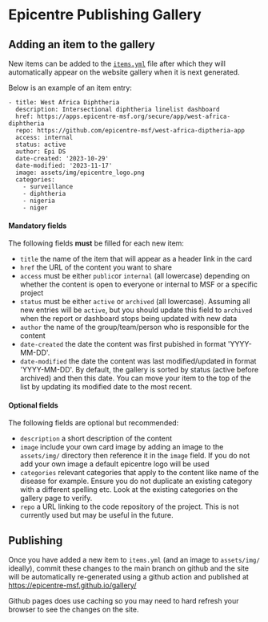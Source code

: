 # Epicentre Publishing Gallery

## Adding an item to the gallery

New items can be added to the [`items.yml`](items.yml) file after which they will automatically appear on the website gallery when it is next generated.

Below is an example of an item entry:

```{yml}
- title: West Africa Diphtheria
  description: Intersectional diphtheria linelist dashboard
  href: https://apps.epicentre-msf.org/secure/app/west-africa-diphtheria
  repo: https://github.com/epicentre-msf/west-africa-diptheria-app
  access: internal
  status: active
  author: Epi DS
  date-created: '2023-10-29'
  date-modified: '2023-11-17'
  image: assets/img/epicentre_logo.png
  categories:
    - surveillance
    - diphtheria
    - nigeria
    - niger
```

#### Mandatory fields

The following fields **must** be filled for each new item:

- `title` the name of the item that will appear as a header link in the card
- `href` the URL of the content you want to share
- `access` must be either `public`or `internal` (all lowercase) depending on whether 
  the content is open to everyone or internal to MSF or a specific project
- `status` must be either `active` or `archived` (all lowercase). Assuming all new 
  entries will be `active`, but you should update this field to `archived` 
  when the report or dashboard stops being updated with new data
- `author` the name of the group/team/person who is responsible for the content
- `date-created` the date the content was first pubished in format 'YYYY-MM-DD'.
- `date-modified` the date the content was last modified/updated in format 'YYYY-MM-DD'. 
  By default, the gallery is sorted by status (active before archived) and then this date. 
  You can move your item to the top of the list by updating its modified date to the most
  recent.

#### Optional fields

The following fields are optional but recommended:

- `description` a short description of the content
- `image` include your own card image by adding an image to the `assets/img/` directory
  then reference it in the `image` field. If you do not add your own image a default 
  epicentre logo will be used
- `categories` relevant categories that apply to the content like name of the disease for example.
  Ensure you do not duplicate an existing category with a different spelling etc. Look at the existing
  categories on the gallery page to verify.
- `repo` a URL linking to the code repository of the project. This is not currently used but may be useful
  in the future.

## Publishing

Once you have added a new item to `items.yml` (and an image to `assets/img/` ideally), commit these changes to the main branch on github and the site will be automatically re-generated using a github action and published at https://epicentre-msf.github.io/gallery/

Github pages does use caching so you may need to hard refresh your browser to see the changes on the site.
